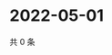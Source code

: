 # 2022-05-01

共 0 条

<!-- BEGIN WEIBO -->
<!-- 最后更新时间 Sun May 01 2022 03:13:05 GMT+0800 (China Standard Time) -->

<!-- END WEIBO -->
